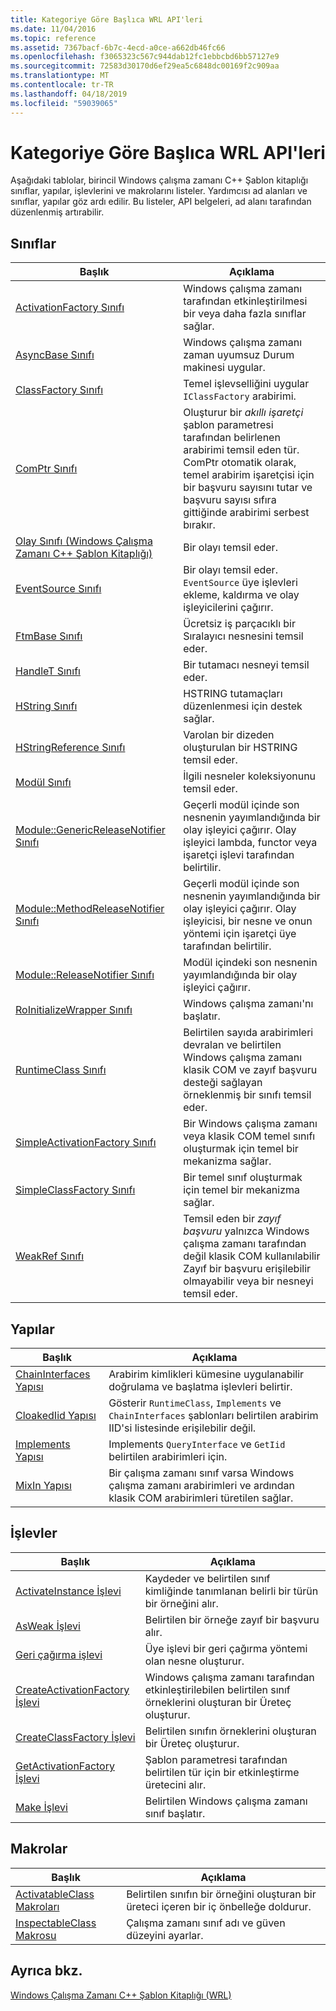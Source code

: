 ```yaml
---
title: Kategoriye Göre Başlıca WRL API'leri
ms.date: 11/04/2016
ms.topic: reference
ms.assetid: 7367bacf-6b7c-4ecd-a0ce-a662db46fc66
ms.openlocfilehash: f3065323c567c944dab12fc1ebbcbd6bb57127e9
ms.sourcegitcommit: 72583d30170d6ef29ea5c6848dc00169f2c909aa
ms.translationtype: MT
ms.contentlocale: tr-TR
ms.lasthandoff: 04/18/2019
ms.locfileid: "59039065"
---
```

# <a name="key-wrl-apis-by-category"></a>Kategoriye Göre Başlıca WRL API'leri

Aşağıdaki tablolar, birincil Windows çalışma zamanı C++ Şablon kitaplığı sınıflar, yapılar, işlevlerini ve makrolarını listeler. Yardımcısı ad alanları ve sınıflar, yapılar göz ardı edilir. Bu listeler, API belgeleri, ad alanı tarafından düzenlenmiş artırabilir.

## <a name="classes"></a>Sınıflar

|Başlık|Açıklama|
|-----------|-----------------|
|[ActivationFactory Sınıfı](activationfactory-class.md)|Windows çalışma zamanı tarafından etkinleştirilmesi bir veya daha fazla sınıflar sağlar.|
|[AsyncBase Sınıfı](asyncbase-class.md)|Windows çalışma zamanı zaman uyumsuz Durum makinesi uygular.|
|[ClassFactory Sınıfı](classfactory-class.md)|Temel işlevselliğini uygular `IClassFactory` arabirimi.|
|[ComPtr Sınıfı](comptr-class.md)|Oluşturur bir *akıllı işaretçi* şablon parametresi tarafından belirlenen arabirimi temsil eden tür. ComPtr otomatik olarak, temel arabirim işaretçisi için bir başvuru sayısını tutar ve başvuru sayısı sıfıra gittiğinde arabirimi serbest bırakır.|
|[Olay Sınıfı (Windows Çalışma Zamanı C++ Şablon Kitaplığı)](event-class-wrl.md)|Bir olayı temsil eder.|
|[EventSource Sınıfı](eventsource-class.md)|Bir olayı temsil eder. `EventSource` üye işlevleri ekleme, kaldırma ve olay işleyicilerini çağırır.|
|[FtmBase Sınıfı](ftmbase-class.md)|Ücretsiz iş parçacıklı bir Sıralayıcı nesnesini temsil eder.|
|[HandleT Sınıfı](handlet-class.md)|Bir tutamacı nesneyi temsil eder.|
|[HString Sınıfı](hstring-class.md)|HSTRING tutamaçları düzenlenmesi için destek sağlar.|
|[HStringReference Sınıfı](hstringreference-class.md)|Varolan bir dizeden oluşturulan bir HSTRING temsil eder.|
|[Modül Sınıfı](module-class.md)|İlgili nesneler koleksiyonunu temsil eder.|
|[Module::GenericReleaseNotifier Sınıfı](module-genericreleasenotifier-class.md)|Geçerli modül içinde son nesnenin yayımlandığında bir olay işleyici çağırır. Olay işleyici lambda, functor veya işaretçi işlevi tarafından belirtilir.|
|[Module::MethodReleaseNotifier Sınıfı](module-methodreleasenotifier-class.md)|Geçerli modül içinde son nesnenin yayımlandığında bir olay işleyici çağırır. Olay işleyicisi, bir nesne ve onun yöntemi için işaretçi üye tarafından belirtilir.|
|[Module::ReleaseNotifier Sınıfı](module-releasenotifier-class.md)|Modül içindeki son nesnenin yayımlandığında bir olay işleyici çağırır.|
|[RoInitializeWrapper Sınıfı](roinitializewrapper-class.md)|Windows çalışma zamanı'nı başlatır.|
|[RuntimeClass Sınıfı](runtimeclass-class.md)|Belirtilen sayıda arabirimleri devralan ve belirtilen Windows çalışma zamanı klasik COM ve zayıf başvuru desteği sağlayan örneklenmiş bir sınıfı temsil eder.|
|[SimpleActivationFactory Sınıfı](simpleactivationfactory-class.md)|Bir Windows çalışma zamanı veya klasik COM temel sınıfı oluşturmak için temel bir mekanizma sağlar.|
|[SimpleClassFactory Sınıfı](simpleclassfactory-class.md)|Bir temel sınıf oluşturmak için temel bir mekanizma sağlar.|
|[WeakRef Sınıfı](weakref-class.md)|Temsil eden bir *zayıf başvuru* yalnızca Windows çalışma zamanı tarafından değil klasik COM kullanılabilir Zayıf bir başvuru erişilebilir olmayabilir veya bir nesneyi temsil eder.|

## <a name="structures"></a>Yapılar

|Başlık|Açıklama|
|-----------|-----------------|
|[ChainInterfaces Yapısı](chaininterfaces-structure.md)|Arabirim kimlikleri kümesine uygulanabilir doğrulama ve başlatma işlevleri belirtir.|
|[CloakedIid Yapısı](cloakediid-structure.md)|Gösterir `RuntimeClass`, `Implements` ve `ChainInterfaces` şablonları belirtilen arabirim IID'si listesinde erişilebilir değil.|
|[Implements Yapısı](implements-structure.md)|Implements `QueryInterface` ve `GetIid` belirtilen arabirimleri için.|
|[MixIn Yapısı](mixin-structure.md)|Bir çalışma zamanı sınıf varsa Windows çalışma zamanı arabirimleri ve ardından klasik COM arabirimleri türetilen sağlar.|

## <a name="functions"></a>İşlevler

|Başlık|Açıklama|
|-----------|-----------------|
|[ActivateInstance İşlevi](activateinstance-function.md)|Kaydeder ve belirtilen sınıf kimliğinde tanımlanan belirli bir türün bir örneğini alır.|
|[AsWeak İşlevi](asweak-function.md)|Belirtilen bir örneğe zayıf bir başvuru alır.|
|[Geri çağırma işlevi](callback-function-wrl.md)|Üye işlevi bir geri çağırma yöntemi olan nesne oluşturur.|
|[CreateActivationFactory İşlevi](createactivationfactory-function.md)|Windows çalışma zamanı tarafından etkinleştirilebilen belirtilen sınıf örneklerini oluşturan bir Üreteç oluşturur.|
|[CreateClassFactory İşlevi](createclassfactory-function.md)|Belirtilen sınıfın örneklerini oluşturan bir Üreteç oluşturur.|
|[GetActivationFactory İşlevi](getactivationfactory-function.md)|Şablon parametresi tarafından belirtilen tür için bir etkinleştirme üretecini alır.|
|[Make İşlevi](make-function.md)|Belirtilen Windows çalışma zamanı sınıf başlatır.|

## <a name="macros"></a>Makrolar

|Başlık|Açıklama|
|-----------|-----------------|
|[ActivatableClass Makroları](activatableclass-macros.md)|Belirtilen sınıfın bir örneğini oluşturan bir üreteci içeren bir iç önbelleğe doldurur.|
|[InspectableClass Makrosu](inspectableclass-macro.md)|Çalışma zamanı sınıf adı ve güven düzeyini ayarlar.|

## <a name="see-also"></a>Ayrıca bkz.

[Windows Çalışma Zamanı C++ Şablon Kitaplığı (WRL)](windows-runtime-cpp-template-library-wrl.md)